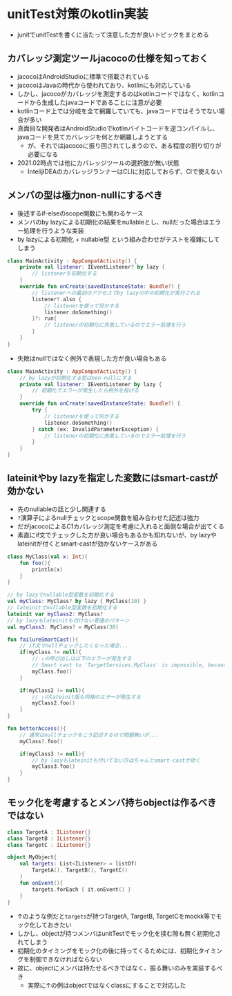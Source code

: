 # unitTest対策のkotlin実装
- junitでunitTestを書くに当たって注意した方が良いトピックをまとめる

## カバレッジ測定ツールjacocoの仕様を知っておく
- jacocoはAndroidStudioに標準で搭載されている
- jacocoはJavaの時代から使われており、kotlinにも対応している
- しかし、jacocoがカバレッジを測定するのはkotlinコードではなく、kotlinコードから生成したjavaコードであることに注意が必要
- kotlinコード上では分岐を全て網羅していても、javaコードではそうでない場合が多い
- 真面目な開発者はAndroidStudioでkotlinバイトコードを逆コンパイルし、javaコードを見てカバレッジを何とか網羅しようとする
    - が、それではjacocoに振り回されてしまうので、ある程度の割り切りが必要になる
- 2021.02時点では他にカバレッジツールの選択肢が無い状態
    - IntelijIDEAのカバレッジランナーはCLIに対応しておらず、CIで使えない

## メンバの型は極力non-nullにするべき
- 後述するif-elseのscope関数にも関わるケース
- メンバのby lazyによる初期化の結果をnullableとし、nullだった場合はエラー処理を行うような実装
- by lazyによる初期化 + nullable型 という組み合わせがテストを複雑にしてしまう

```kotlin
class MainActivity : AppCompatActivity() {
    private val listener: IEventListener? by lazy {
        // listenerを初期化する
    }
    override fun onCreate(savedInstanceState: Bundle?) {
        // listenerへの最初のアクセスでby lazyの中の初期化が実行される
        listener?.also {
            // listenerを使って何かする
            listener.doSomething()
        }?: run{
            // listenerの初期化に失敗しているのでエラー処理を行う
        }
    }
}
```

- 失敗はnullではなく例外で表現した方が良い場合もある

```kotlin
class MainActivity : AppCompatActivity() {
    // by lazyが初期化する型はnon-nullにする
    private val listener: IEventListener by lazy {
        // 初期化でエラーが発生したら例外を投げる
    }
    override fun onCreate(savedInstanceState: Bundle?) {
        try {
            // listenerを使って何かする
            listener.doSomething()
        } catch (ex: InvalidParameterException) {
            // listenerの初期化に失敗しているのでエラー処理を行う
        }
    }
}
```

## lateinitやby lazyを指定した変数にはsmart-castが効かない
- 先のnullableの話と少し関連する
- `?`演算子によるnullチェックとscope関数を組み合わせた記述は強力
- だがjacocoによるC1カバレッジ測定を考慮に入れると面倒な場合が出てくる
- 素直にif文でチェックした方が良い場合もあるかも知れないが、by lazyやlateinitが付くとsmart-castが効かないケースがある

```kotlin
class MyClass(val x: Int){
    fun foo(){
        println(x)
    }
}

// by lazyでnullable型変数を初期化する
val myClass: MyClass? by lazy { MyClass(10) }
// lateinitでnullable型変数を初期化する
lateinit var myClass2: MyClass?
// by lazyもlateinitも付けない普通のパターン
val myClass3: MyClass? = MyClass(30)

fun failureSmartCast(){
    // if文でnullチェックしたくなった場合...
    if(myClass != null){
        // ↓の呼び出しは以下のエラーが発生する
        // Smart cast to 'TargetServices.MyClass' is impossible, because 'myClass' is a property that has open or custom getter
        myClass.foo()
    }

    if(myClass2 != null){
        // ↓のlateinit版も同様のエラーが発生する
        myClass2.foo()
    }
}

fun betterAccess(){
    // 通常はnullチェックをこう記述するので問題無いが...
    myClass?.foo()

    if(myClass3 != null){
        // by lazyもlateinitも付いてない方はちゃんとsmart-castが効く
        myClass3.foo()
    }
}
```

## モック化を考慮するとメンバ持ちobjectは作るべきではない

```kotlin
class TargetA : IListener{}
class TargetB : IListener{}
class TargetC : IListener{}

object MyObject{
    val targets: List<IListener> = listOf(
        TargetA(), TargetB(), TargetC()
    )
    fun onEvent(){
        targets.forEach { it.onEvent() }
    }
}
```

- ↑のような例だと`targets`が持つTargetA, TargetB, TargetCをmockk等でモック化しておきたい
- しかし、objectが持つメンバはunitTestでモック化を挟む隙も無く初期化されてしまう
- 初期化のタイミングをモック化の後に持ってくるためには、初期化タイミングを制御できなければならない
- 故に、objectにメンバは持たせるべきではなく、振る舞いのみを実装するべき
    - 実際に↑の例はobjectではなくclassにすることで対応した